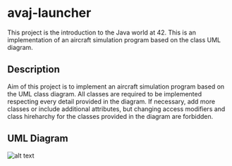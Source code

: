 # avaj-launcher
This project is the introduction to the Java world at 42. This is an implementation of an aircraft simulation program based on the class UML diagram.
## Description
Aim of this project is to implement an aircraft simulation program based on the UML class diagram. All classes are required to be implemented respecting every detail provided in the diagram. If necessary, add more classes or include additional attributes, but changing access modifiers and class hireharchy for the classes provided in the diagram are forbidden.
## UML Diagram
![alt text](https://github.com/[Enrico101]/[avaj-launcher]/blob/[main]/image.jpg?raw=true)
